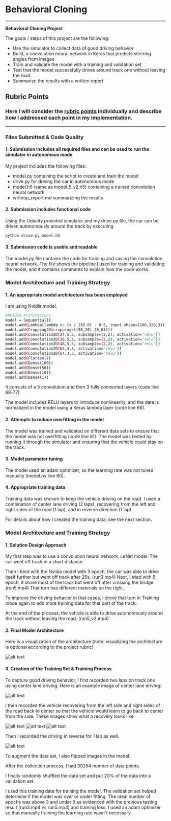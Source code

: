 # **Behavioral Cloning** 

---

**Behavioral Cloning Project**

The goals / steps of this project are the following:
* Use the simulator to collect data of good driving behavior
* Build, a convolution neural network in Keras that predicts steering angles from images
* Train and validate the model with a training and validation set
* Test that the model successfully drives around track one without leaving the road
* Summarize the results with a written report


[//]: # (Image References)

[image1]: ./examples/nvidia-cnn-architecture.png "Model Visualization"
[image2]: ./examples/center_2017_12_03_14_28_28_822.jpg "Center"
[image3]: ./examples/center_2017_12_03_14_34_10_122.jpg "Recovery Image"
[image4]: ./examples/center_2017_12_03_14_34_13_057.jpg "Recovery Image"
[image5]: ./examples/center_2017_12_03_14_34_19_149.jpg "Recovery Image"
[image6]: ./examples/placeholder_small.png "Normal Image"
[image7]: ./examples/placeholder_small.png "Flipped Image"
[image8]: ./examples/center_2017_12_03_14_33_53_540.jpg "reverse"

## Rubric Points
### Here I will consider the [rubric points](https://review.udacity.com/#!/rubrics/432/view) individually and describe how I addressed each point in my implementation.  

---
### Files Submitted & Code Quality

#### 1. Submission includes all required files and can be used to run the simulator in autonomous mode

My project includes the following files:
* model.py containing the script to create and train the model
* drive.py for driving the car in autonomous mode
* model.h5 (same as model_5_v2.h5) containing a trained convolution neural network 
* writeup_report.md summarizing the results

#### 2. Submission includes functional code
Using the Udacity provided simulator and my drive.py file, the car can be driven autonomously around the track by executing 
```sh
python drive.py model.h5
```

#### 3. Submission code is usable and readable

The model.py file contains the code for training and saving the convolution neural network. The file shows the pipeline I used for training and validating the model, and it contains comments to explain how the code works.

### Model Architecture and Training Strategy

#### 1. An appropriate model architecture has been employed

I am using Nvidia model.

```sh
#NVIDIA Architecture
model = Sequential()
model.add(Lambda(lambda x: (x / 255.0) - 0.5, input_shape=(160,320,3)))
model.add(Cropping2D(cropping=((50,20),(0,0))))
model.add(Convolution2D(24,5,5, subsample=(2,2), activation='relu'))
model.add(Convolution2D(36,5,5, subsample=(2,2), activation='relu'))
model.add(Convolution2D(48,5,5, subsample=(2,2), activation='relu'))
model.add(Convolution2D(64,3,3, activation='relu'))
model.add(Convolution2D(64,3,3, activation='relu'))
model.add(Flatten())
model.add(Dense(100))
model.add(Dense(50))
model.add(Dense(10))
model.add(Dense(1))
```

It consists of a 5 convolution and then 3 fully connected layers  (code line 68-77) 

The model includes RELU layers to introduce nonlinearity, and the data is normalized in the model using a Keras lambda layer (code line 66). 

#### 2. Attempts to reduce overfitting in the model

The model was trained and validated on different data sets to ensure that the model was not overfitting (code line 81). The model was tested by running it through the simulator and ensuring that the vehicle could stay on the track.

#### 3. Model parameter tuning

The model used an adam optimizer, so the learning rate was not tuned manually (model.py line 80).

#### 4. Appropriate training data

Training data was chosen to keep the vehicle driving on the road. I used a combination of center lane driving (2 laps), recovering from the left and right sides of the road (1 lap), and in reverse direction (1 lap).

For details about how I created the training data, see the next section. 

### Model Architecture and Training Strategy

#### 1. Solution Design Approach


My first step was to use a convolution neural network, LeNet model. The car went off track in a short distance.

Then I tried with the Nvidia model with 3 epoch, the car was able to drive itself further but went off track after 25s. (run3.mp4)
Next, I tried with 5 epoch, it drove most of the track but went off after crossing the bridge. (run5.mp4) That turn has different materials on the right.  

To improve the driving behavior in that cases, I drove that turn in Training mode again to add more training data for that part of the track.

At the end of the process, the vehicle is able to drive autonomously around the track without leaving the road. (run5_v2.mp4)

#### 2. Final Model Architecture


Here is a visualization of the architecture (note: visualizing the architecture is optional according to the project rubric)

![alt text][image1]

#### 3. Creation of the Training Set & Training Process

To capture good driving behavior, I first recorded two laps on track one using center lane driving. Here is an example image of center lane driving:

![alt text][image2]

I then recorded the vehicle recovering from the left side and right sides of the road back to center so that the vehicle would learn to go back to center from the side. These images show what a recovery looks like.

![alt text][image3]
![alt text][image4]
![alt text][image5]

Then I recorded the driving in reverse for 1 lap as well.

![alt text][image8]

To augment the data sat, I also flipped images in the model.



After the collection process, I had 30254 number of data points. 

I finally randomly shuffled the data set and put 20% of the data into a validation set. 

I used this training data for training the model. The validation set helped determine if the model was over or under fitting. The ideal number of epochs was above 3 and under 5 as evidenced with the previous testing result (run3.mp4 vs run5.mp4) and training loss. I used an adam optimizer so that manually training the learning rate wasn't necessary.
